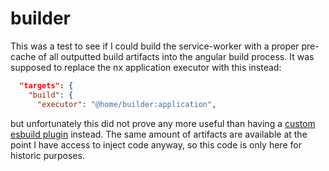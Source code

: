 # builder

This was a test to see if I could build the service-worker with a proper pre-cache of all outputted build artifacts into the angular build process. It was supposed to replace the nx application executor with this instead:

```json
  "targets": {
    "build": {
      "executor": "@home/builder:application",
```

but unfortunately this did not prove any more useful than having a [custom esbuild plugin](../../apps/home/builders/custom-esbuild.ts) instead. The same amount of artifacts are available at the point I have access to inject code anyway, so this code is only here for historic purposes.
